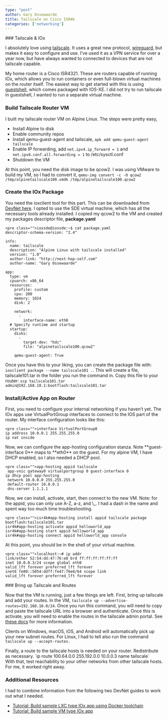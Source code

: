 ```yaml
---
type: "post"
author: Gary Ossewaarde
title: Tailscale on Cisco ISR4k
categories: ['networking']
---
```


<div class="boldgrid-section"><div class="container"><div class="row"><div class="col-md-12 col-xs-12 col-sm-12">### Tailscale &amp; IOx

I absolutely love using [tailscale](https://tailscale.com/). It uses a great new protocol, [wireguard](https://www.wireguard.com/), but makes it easy to configure and use. I’ve used it as a VPN service for over a year now, but have always wanted to connected to devices that are not tailscale capable.

My home router is a Cisco ISR4321. These are routers capable of running IOx, which allows you to run containers or even full-blown virtual machines on the router itself. The easiest way to get started with this is using [guestshell](https://www.cisco.com/c/en/us/td/docs/ios-xml/ios/prog/configuration/166/b_166_programmability_cg/guest_shell.html), which comes packaged with IOS-XE. I did not try to run tailscale in guestshell, I wanted to run a separate virtual machine.

### Build Tailscale Router VM

I built my tailscale router VM on Alpine Linux. The steps were pretty easy,

- Install Alpine to disk
- Enable community repos
- Install qemu-guest-agent and tailscale, `apk add qemu-guest-agent tailscale`
- Enable IP forwarding, add `net.ipv4.ip_forward = 1` and `net.ipv6.conf.all.forwarding = 1` to /etc/sysctl.conf
- Shutdown the VM

At this point, you need the disk image to be qcow2. I was using VMware to build my VM, so I had to convert it, `qemu-img convert -c -O qcow2 /tmp/alpinetailscale100.vmdk /tmp/alpinetailscale100.qcow2`

### Create the IOx Package

You need the ioxclient tool for this part. This can be downloaded from [DevNet here](https://developer.cisco.com/docs/iox/#!iox-resource-downloads/downloads). I opted to use the SDE virtual machine, which has all the necessary tools already installed. I copied my qcow2 to the VM and created my packages descriptor file, **package.yaml**

```
<pre class="">ioxsde@ioxsde:~$ cat package.yaml
descriptor-schema-version: "2.4"

info:
  name: tailscale
  description: "Alpine Linux with tailscale installed"
  version: "1.0"
  author-link: "http://next-hop-self.com"
  author-name: "Gary Ossewaarde"

app:
  type: vm
  cpuarch: x86_64
  resources:
    profile: custom
    cpu: 200
    memory: 1024
    disk: 2

    network:
      -
        interface-name: eth0
  # Specify runtime and startup
  startup:
    disks:
      -
        target-dev: "hdc"
        file: "alpinetailscale100.qcow2"

    qemu-guest-agent: True
```

Once you have this to your liking, you can create the package file with: `ioxclient package --name tailscale101 .`. This will create a file, tailscale101.tar in the folder you run the command in. Copy this file to your router: `scp tailscale101.tar admin@192.168.10.1:bootflash:tailscale101.tar`

### Install/Active App on Router

First, you need to configure your internal networking if you haven’t yet. The IOx apps use VirtualPortGroup interfaces to connect to the IOS part of the router. My interface configuration looks like this:

```
<pre class="">interface VirtualPortGroup0
ip address 10.0.0.1 255.255.255.0
ip nat inside
```

</div></div></div></div><div class="boldgrid-section"><div class="container"><div class="row"><div class="col-md-12 col-xs-12 col-sm-12">Now, we can configure the app-hosting configuration stanza. Note **guest-interface 0** maps to **eth0** on the guest. For my alpine VM, I have DHCP enabled, so I also needed a DHCP pool.

```
<pre class="">app-hosting appid tailscale
 app-vnic gateway0 virtualportgroup 0 guest-interface 0
ip dhcp pool app-hosting
 network 10.0.0.0 255.255.255.0
 default-router 10.0.0.1
 dns-server 1.1.1.1
```

</div></div></div></div><div class="boldgrid-section"><div class="container"><div class="row"><div class="col-md-12 col-xs-12 col-sm-12">Now, we can install, activate, start, then connect to the new VM. Note: for the appid, you can only use A-Z, a-z, and \_. I had a dash in the name and spent way too much time troubleshooting.

```
<pre class="">isr4k#app-hosting install appid tailscale package bootflash:tailscale101.tar
isr4k#app-hosting activate appid helloworld_app
isr4k#app-hosting start appid helloworld_app
isr4k#app-hosting connect appid helloworld_app console
```

At this point, you should be in the shell of your virtual machine.

```
<pre class="">localhost:~# ip addr
link/ether 52:54:dd:47:76:e8 brd ff:ff:ff:ff:ff:ff
inet 10.0.0.3/24 scope global eth0
valid_lft forever preferred_lft forever
inet6 fe80::5054:ddff:fe47:76e8/64 scope link
valid_lft forever preferred_lft forever
```

</div></div></div></div><div class="boldgrid-section"><div class="container"><div class="row"><div class="col-md-12 col-xs-12 col-sm-12">### Bring up Tailscale and Routes

Now that the VM is running, just a few things are left. First, bring up tailscale and add your routes. In the VM, `tailscale up --advertise-routes=192.168.10.0/24`. Once you run this command, you will need to copy and paste the tailscale URL into a browser and authenticate. Once this is activate, you will need to enable the routes in the tailscale admin portal. See [these docs](https://tailscale.com/kb/1019/subnets/) for more information.

Clients on Windows, macOS, iOS, and Android will automatically pick up your new subnet routes. For Linux, I had to tell also run the command `tailscale up --accept-routes.`

</div></div></div></div><div class="boldgrid-section"><div class="container"><div class="row"><div class="col-md-12 col-xs-12 col-sm-12">Finally, a route to the tailscale hosts is needed on your router. Redistribute as necessary. `ip route 100.64.0.0 255.192.0.0 10.0.0.3 name tailscale`

</div></div></div></div><div class="boldgrid-section"><div class="container"><div class="row"><div class="col-md-12 col-xs-12 col-sm-12">With that, test reachability to your other networks from other tailscale hosts. For me, it worked right away.

### Additional Resources

I had to combine information from the following two DevNet guides to work out what I needed.

- [Tutorial: Build sample LXC type IOx app using Docker toolchain](https://developer.cisco.com/docs/iox/#!tutorial-build-sample-vm-type-iox-app/tutorial-build-sample-vm-type-iox-app)
- [Tutorial: Build sample VM type IOx app](https://developer.cisco.com/docs/iox/#!lxc-workflow/build-docker-image)

</div></div></div></div>